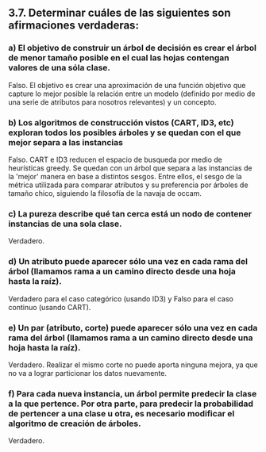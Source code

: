 ## 3.7. Determinar cuáles de las siguientes son afirmaciones verdaderas:

### a) El objetivo de construir un árbol de decisión es crear el árbol de menor tamaño posible en el cual las hojas contengan valores de una sóla clase.

Falso. El objetivo es crear una aproximación de una función objetivo que capture lo mejor posible la relación entre un modelo (definido por medio de una serie de atributos para nosotros relevantes) y un concepto. 

### b) Los algoritmos de construcción vistos (CART, ID3, etc) exploran todos los posibles árboles y se quedan con el que mejor separa a las instancias

Falso. CART e ID3 reducen el espacio de busqueda por medio de heurísticas greedy. Se quedan con un árbol que separa a las instancias de la 'mejor' manera en base a distintos sesgos. Entre ellos, el sesgo de la métrica utilizada para comparar atributos y su preferencia por árboles de tamaño chico, siguiendo la filosofía de la navaja de occam.

### c) La pureza describe qué tan cerca está un nodo de contener instancias de una sola clase.

Verdadero.

### d) Un atributo puede aparecer sólo una vez en cada rama del árbol (llamamos rama a un camino directo desde una hoja hasta la raíz).

Verdadero para el caso categórico (usando ID3) y Falso para el caso continuo (usando CART).

### e) Un par (atributo, corte) puede aparecer sólo una vez en cada rama del árbol (llamamos rama a un camino directo desde una hoja hasta la raíz).

Verdadero. Realizar el mismo corte no puede aporta ninguna mejora, ya que no va a lograr particionar los datos nuevamente. 

### f) Para cada nueva instancia, un árbol permite predecir la clase a la que pertence. Por otra parte, para predecir la probabilidad de pertencer a una clase u otra, es necesario modificar el algoritmo de creación de árboles.

Verdadero. 
